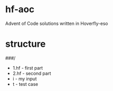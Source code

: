 # hf-aoc
Advent of Code solutions written in Hoverfly-eso

# structure

###<year>/<day>
* 1.hf - first part
* 2.hf - second part
* i - my input
* t - test case
